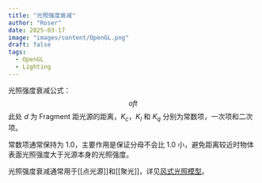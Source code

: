 ```yaml
---
title: "光照强度衰减"
author: "Roser"
date: 2025-03-17
image: "images/content/OpenGL.png"
draft: false
tags:
  - OpenGL
  - Lighting
---
```

光照强度衰减公式：
$$
oft
$$
此处 $d$ 为 Fragment 距光源的距离，$K_c$，$K_l$ 和 $K_q$ 分别为常数项，一次项和二次项。

常数项通常保持为 $1.0$，主要作用是保证分母不会比 $1.0$ 小，避免距离较近时物体表面光照强度大于光源本身的光照强度。

光照强度衰减通常用于[[点光源]]和[[聚光]]，详见[风式光照模型](../Lighting/风式光照模型)。